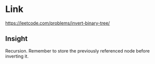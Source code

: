 # Link

https://leetcode.com/problems/invert-binary-tree/

## Insight

Recursion. Remember to store the previously referenced node before inverting it.